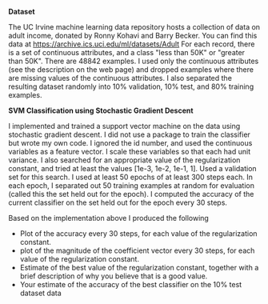 **Dataset**

The UC Irvine machine learning data repository hosts a collection of data on adult income, donated by Ronny Kohavi and Barry Becker. You can find this data at https://archive.ics.uci.edu/ml/datasets/Adult For each record, there is a set of continuous attributes, and a class "less than 50K" or "greater than 50K". There are 48842 examples. I used only the continuous attributes (see the description on the web page) and dropped examples where there are missing values of the continuous attributes. I also separated the resulting dataset randomly into 10% validation, 10% test, and 80% training examples.

**SVM Classification using Stochastic Gradient Descent**

I implemented and trained a support vector machine on the data using stochastic gradient descent. I did not use a package to train the classifier but wrote my own code. I ignored the id number, and used the continuous variables as a feature vector. I scale these variables so that each had unit variance. I also searched for an appropriate value of the regularization constant, and tried at least the values [1e-3, 1e-2, 1e-1, 1]. Used a validation set for this search. I used at least 50 epochs of at least 300 steps each. In each epoch, I separated out 50 training examples at random for evaluation (called this the set held out for the epoch). I computed the accuracy of the current classifier on the set held out for the epoch every 30 steps.

Based on the implementation above I produced the following

+ Plot of the accuracy every 30 steps, for each value of the regularization constant.
+ plot of the magnitude of the coefficient vector every 30 steps, for each value of the regularization constant.
+ Estimate of the best value of the regularization constant, together with a brief description of why you believe that is a good value.
+ Your estimate of the accuracy of the best classifier on the 10% test dataset data

